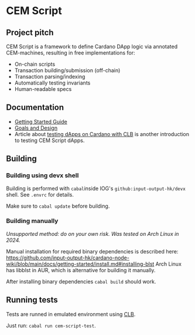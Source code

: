# CEM Script

## Project pitch

CEM Script is a framework to define Cardano DApp logic via annotated CEM-machines,
resulting in free implementations for:

* On-chain scripts
* Transaction building/submission (off-chain)
* Transaction parsing/indexing
* Automatically testing invariants
* Human-readable specs

## Documentation

* [Getting Started Guide](https://github.com/mlabs-haskell/cem-script/blob/master/docs/getting_started.md)
* [Goals and Design](https://github.com/mlabs-haskell/cem-script/blob/master/docs/goals_and_design.md)
* Article about [testing dApps on Cardano with CLB](https://www.mlabs.city/blog/testing-dapps-on-cardano-with-clb-emulator) is another introduction to testing CEM Script dApps.

## Building

### Building using devx shell

Building is performed with `cabal`inside IOG's `github:input-output-hk/devx` shell.
See `.envrc` for details.

Make sure to `cabal update` before building.

### Building manually

*Unsupported method: do on your own risk. Was tested on Arch Linux in 2024.*

Manual installation for required binary dependencies is described here:
https://github.com/input-output-hk/cardano-node-wiki/blob/main/docs/getting-started/install.md#installing-blst
Arch Linux has libblst in AUR, which is alternative for building it manually.

After installing  binary dependencies `cabal build` should work.

## Running tests

Tests are runned in emulated environment using
[CLB](https://github.com/mlabs-haskell/clb).

Just run: `cabal run cem-script-test`.

